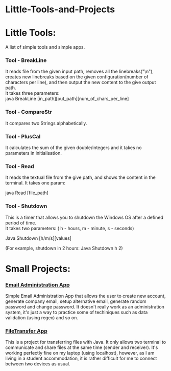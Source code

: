 # Little-Tools-and-Projects

<h1>Little Tools:</h1>

A list of simple tools and simple apps.

<h3>Tool - BreakLine</h3>

It reads file from the given input path, removes all the linebreaks("\n"), creates new linebreaks based on the given configuration(number of characters per line), and then output the new content to the give output path.
<br>
It takes three parameters:<br>
java BreakLine [in_path][out_path][num_of_chars_per_line]

<h3>Tool - CompareStr</h3>

It compares two Strings alphabetically.
<br>

<h3>Tool - PlusCal</h3>

It calculates the sum of the given double/integers and it takes no parameters in initialisation.

<h3>Tool - Read</h3>

It reads the textual file from the give path, and shows the content in the terminal.
It takes one param:

java Read [file_path]

<h3>Tool - Shutdown</h3>

This is a timer that allows you to shutdown the Windows OS after a defined period of time. <br>
It takes two parameters: ( h - hours, m - minute, s - seconds) <br>

Java Shutdown [h/m/s][values]

(For example, shutdown in 2 hours: Java Shutdown h 2)

<h1>Small Projects:</h1>

<h3><a href="https://github.com/CurtisNewbie/Little-Tools-and-Projects/tree/master/Email%20Administration%20App">Email Administration App</a></h3>

Simple Email Administration App that allows the user to create new account, generate company email, setup alternative email, generate random password and change password. It doesn't really work as an administration system, it's just a way to practice some of techiniques such as data validation (using regex) and so on.

<h3><a href="https://github.com/CurtisNewbie/Little-Tools-and-Projects/tree/master/FileTransfer">FileTransfer App</a></h3>

This is a project for transferring files with Java. It only allows two terminal to communicate and share files at the same time (sender and receiver). It's working perfectly fine on my laptop (using localhost), however, as I am living in a student accommodation, it is rather difficult for me to connect between two devices as usual.
